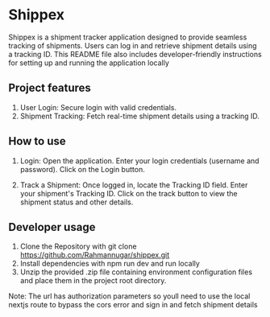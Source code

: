 # Shippex

Shippex is a shipment tracker application designed to provide seamless tracking of shipments. Users can log in and retrieve shipment details using a tracking ID. This README file also includes developer-friendly instructions for setting up and running the application locally

## Project features

1. User Login: Secure login with valid credentials.
2. Shipment Tracking: Fetch real-time shipment details using a tracking ID.

## How to use
1. Login:
Open the application.
Enter your login credentials (username and password).
Click on the Login button.

2. Track a Shipment:
Once logged in, locate the Tracking ID field.
Enter your shipment's Tracking ID.
Click on the track button to view the shipment status and other details.

## Developer usage
1. Clone the Repository with git clone https://github.com/Rahmannugar/shippex.git
2. Install dependencies with npm run dev and run locally
3. Unzip the provided .zip file containing environment configuration files and place them in the project root directory.

Note: The url has authorization parameters so youll need to use the local nextjs route to bypass the cors error and sign in and fetch shipment details